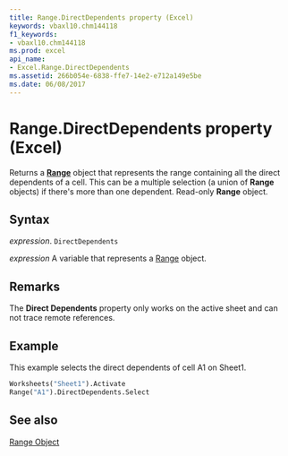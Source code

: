 ```yaml
---
title: Range.DirectDependents property (Excel)
keywords: vbaxl10.chm144118
f1_keywords:
- vbaxl10.chm144118
ms.prod: excel
api_name:
- Excel.Range.DirectDependents
ms.assetid: 266b054e-6838-ffe7-14e2-e712a149e5be
ms.date: 06/08/2017
---
```



# Range.DirectDependents property (Excel)

Returns a  **[Range](Excel.Range(object).md)** object that represents the range containing all the direct dependents of a cell. This can be a multiple selection (a union of **Range** objects) if there's more than one dependent. Read-only **Range** object.


## Syntax

 _expression_. `DirectDependents`

 _expression_ A variable that represents a [Range](excel.range-graph-property.md) object.


## Remarks

The  **Direct Dependents** property only works on the active sheet and can not trace remote references.


## Example

This example selects the direct dependents of cell A1 on Sheet1.


```vb
Worksheets("Sheet1").Activate 
Range("A1").DirectDependents.Select
```


## See also


[Range Object](Excel.Range(object).md)

